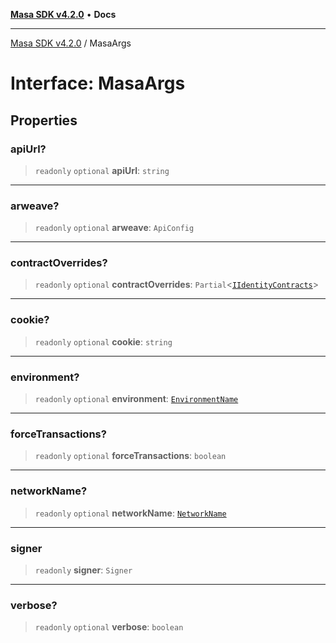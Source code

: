 [**Masa SDK v4.2.0**](../README.md) • **Docs**

***

[Masa SDK v4.2.0](../globals.md) / MasaArgs

# Interface: MasaArgs

## Properties

### apiUrl?

> `readonly` `optional` **apiUrl**: `string`

***

### arweave?

> `readonly` `optional` **arweave**: `ApiConfig`

***

### contractOverrides?

> `readonly` `optional` **contractOverrides**: `Partial`\<[`IIdentityContracts`](IIdentityContracts.md)\>

***

### cookie?

> `readonly` `optional` **cookie**: `string`

***

### environment?

> `readonly` `optional` **environment**: [`EnvironmentName`](../type-aliases/EnvironmentName.md)

***

### forceTransactions?

> `readonly` `optional` **forceTransactions**: `boolean`

***

### networkName?

> `readonly` `optional` **networkName**: [`NetworkName`](../type-aliases/NetworkName.md)

***

### signer

> `readonly` **signer**: `Signer`

***

### verbose?

> `readonly` `optional` **verbose**: `boolean`
